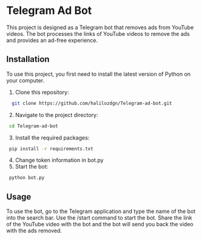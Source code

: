 
# Telegram Ad Bot

This project is designed as a Telegram bot that removes ads from YouTube videos. The bot processes the links of YouTube videos to remove the ads and provides an ad-free experience.


## Installation

To use this project, you first need to install the latest version of Python on your computer.

1. Clone this repository:

```bash
  git clone https://github.com/halilozdgn/Telegram-ad-bot.git  
```
2. Navigate to the project directory:
 ```bash
  cd Telegram-ad-bot  
```
3. Install the required packages:
 ```bash
  pip install -r requirements.txt  
```
4. Change token information in bot.py
5. Start the bot:
 ```bash
  python bot.py    
```




## Usage

To use the bot, go to the Telegram application and type the name of the bot into the search bar. Use the /start command to start the bot. Share the link of the YouTube video with the bot and the bot will send you back the video with the ads removed.



